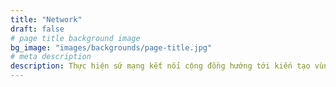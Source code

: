 ```yaml
---
title: "Network"
draft: false
# page title background image
bg_image: "images/backgrounds/page-title.jpg"
# meta description
description: Thực hiện sứ mạng kết nối cộng đồng hướng tới kiến tạo vùng và đô thị bền vững, ISCM đã xây dựng Mạng lưới Chuyên gia ở Việt Nam và trên toàn thế giới. Đây là nơi các giáo sư, chuyên gia hàng đầu trong các lĩnh vực trao đổi tri thức, kinh nghiệm và góc nhìn của bản thân về các vấn đề đô thị. Bên cạnh đó, đây cũng là nơi hành động vì một cuộc sống và cộng đồng bền vững hơn, không để ai bị bỏ lại phía sau với hoạt động giáo dục, dự án nghiên cứu kết hợp giữa chuyên gia, cơ sở ban ngành và người dân
---
```

